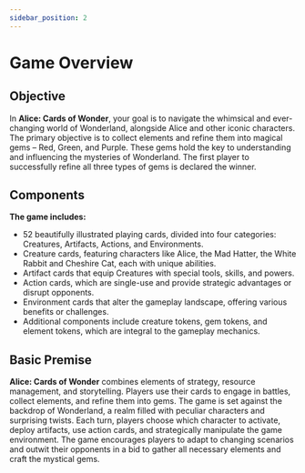 ```yaml
---
sidebar_position: 2
---
```


# Game Overview

## Objective

In **Alice: Cards of Wonder**, your goal is to navigate the whimsical and ever-changing world of Wonderland, alongside Alice and other iconic characters. The primary objective is to collect elements and refine them into magical gems – Red, Green, and Purple. These gems hold the key to understanding and influencing the mysteries of Wonderland. The first player to successfully refine all three types of gems is declared the winner.

## Components
**The game includes:**
- 52 beautifully illustrated playing cards, divided into four categories: Creatures, Artifacts, Actions, and Environments.
- Creature cards, featuring characters like Alice, the Mad Hatter, the White Rabbit and Cheshire Cat, each with unique abilities.
- Artifact cards that equip Creatures with special tools, skills, and powers.
- Action cards, which are single-use and provide strategic advantages or disrupt opponents.
- Environment cards that alter the gameplay landscape, offering various benefits or challenges.
- Additional components include creature tokens, gem tokens, and element tokens, which are integral to the gameplay mechanics.

## Basic Premise
**Alice: Cards of Wonder** combines elements of strategy, resource management, and storytelling. Players use their cards to engage in battles, collect elements, and refine them into gems. The game is set against the backdrop of Wonderland, a realm filled with peculiar characters and surprising twists. Each turn, players choose which character to activate, deploy artifacts, use action cards, and strategically manipulate the game environment. The game encourages players to adapt to changing scenarios and outwit their opponents in a bid to gather all necessary elements and craft the mystical gems.